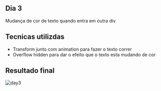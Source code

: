 ## Dia 3
Mudança de cor de texto quando entra em outra div

## Tecnicas utilizdas
* Transform junto com animation para fazer o texto correr
* Overflow hidden para dar o efeito que o texto esta mudando de cor

## Resultado final
![day3](https://user-images.githubusercontent.com/47106171/92512303-fac0d380-f1e4-11ea-84be-d31a69de8f70.gif)
